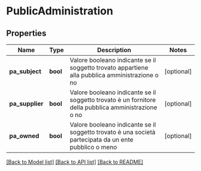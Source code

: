 # PublicAdministration

## Properties
Name | Type | Description | Notes
------------ | ------------- | ------------- | -------------
**pa_subject** | **bool** | Valore booleano indicante se il soggetto trovato appartiene alla pubblica amministrazione o no | [optional] 
**pa_supplier** | **bool** | Valore booleano indicante se il soggetto trovato è un fornitore della pubblica amministrazione o no | [optional] 
**pa_owned** | **bool** | Valore booleano indicante se il soggetto trovato è una società partecipata da un ente pubblico o meno | [optional] 

[[Back to Model list]](../README.md#documentation-for-models) [[Back to API list]](../README.md#documentation-for-api-endpoints) [[Back to README]](../README.md)



